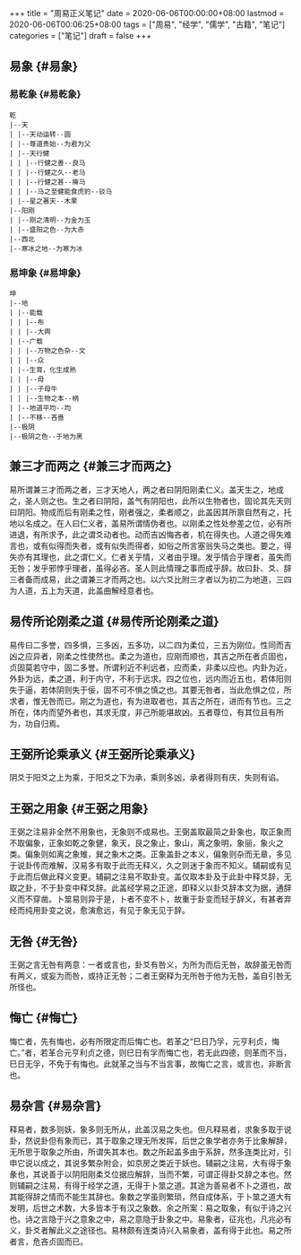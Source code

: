 +++
title = "周易正义笔记"
date = 2020-06-06T00:00:00+08:00
lastmod = 2020-06-06T00:06:25+08:00
tags = ["周易", "经学", "儒学", "古籍", "笔记"]
categories = ["笔记"]
draft = false
+++

## 易象 {#易象}


### 易乾象 {#易乾象}

```nil
乾
|--天
| |--天动运转--圆
| |--尊道贵始--为君为父
| |--天行健
| | |--行健之善--良马
| | |--行健之久--老马
| | |--行健之甚--瘠马
| | |--马之至健能食虎豹--驳马
| |--星之著天--木果
|--阳刚
| |--刚之清明--为金为玉
| |--盛阳之色--为大赤
|--西北
|--寒冰之地--为寒为冰
```


### 易坤象 {#易坤象}

```nil
坤
|--地
| |--能载
| | |--布
| | |--大舆
| |--广载
| | |--万物之色杂--文
| | |--众
| |--生育，化生成熟
| | |--母
| | |--子母牛
| | |--生物之本--柄
| |--地道平均--均
| |--不移--吝啬
|--极阴
|--极阴之色--于地为黑
```


## 兼三才而两之 {#兼三才而两之}

易所谓兼三才而两之者，三才天地人，两之者曰阴阳刚柔仁义。盖天生之，地成之，圣人则之也。生之者曰阴阳，盖气有阴阳也，此所以生物者也，固论其先天则曰阴阳。物成而后有刚柔之性，刚者强之，柔者顺之，此盖因其所禀自然有之，托地以名成之。在人曰仁义者，盖易所谓情伪者也。以刚柔之性处参差之位，必有所进退，有所求予，此之谓爻动者也。动而吉凶悔吝者，机在得失也。人道之得失难言也，或有似得而失者，或有似失而得者，如俗之所言塞翁失马之类也。要之，得失亦有其理也，此之谓仁义。仁者关乎情，义者由乎理。发乎情合乎理者，虽失而无咎；发乎邪悖乎理者，虽得必吝。圣人则此情理之事而成乎辞。故曰卦、爻、辞三者备而成易，此之谓兼三才而两之也。以六爻比附三才者以为初二为地道，三四为人道，五上为天道，此盖曲解经意者也。


## 易传所论刚柔之道 {#易传所论刚柔之道}

易传曰二多誉，四多惧，三多凶，五多功，以二四为柔位，三五为刚位。性同而吉凶之应异者，刚柔之性使然也。柔之为道也，应刚而顺也，其吉之所在者贞固也，贞固莫若守中，固二多誉。所谓利近不利远者，应而柔，非柔以应也。内卦为近，外卦为远，柔之道，利于内守，不利于远求。四之位也，远内而近五也，若体阳则失于逼，若体阴则失于佞，固不可不惧之慎之也。其要无咎者，当此危惧之位，所求者，惟无咎而已。刚之为道也，有为进取者也，其吉之所在，进而有节也。三之所在，体内而望外者也，其求无度，非己所能堪故凶。五者尊位，有其位且有所为，功自归焉。


## 王弼所论乘承义 {#王弼所论乘承义}

阴爻于阳爻之上为乘，于阳爻之下为承，乘则多凶，承者得则有庆，失则有谄。


## 王弼之用象 {#王弼之用象}

王弼之注易非全然不用象也，无象则不成易也。王弼盖取最简之卦象也，取正象而不取偏象，正象如乾之象健，象天，艮之象止，象山，离之象明，象丽，象火之类。偏象则如离之象雉，巽之象木之类。正象盖卦之本义，偏象则杂而无章，多见于说卦传而难解，汉易多有取于此而无释义，久之则迷于象而不知义。辅嗣或有见于此而后做此释义变更。辅嗣之注易不取卦变。盖仅取本卦及于此卦中释爻辞，无取之卦，不于卦变中释爻辞。此盖经学易之正途，即释义以卦爻辞本文为据，通辞义而不穿凿。卜筮易则异于是，卜者不变不卜，故重于卦变而轻于辞义，有甚者弃经而纯用卦变之说，愈演愈远，有见于象无见于辞。


## 无咎 {#无咎}

王弼之言无咎有两意：一者或言也，卦爻有咎义，为所为而后无咎，故辞虽无咎而有两义，或妄为而咎，或持正无咎；二者王弼释为无所咎于他为无咎，盖自引咎无所怪也。


## 悔亡 {#悔亡}

悔亡者，先有悔也，必有所限定而后悔亡也。若革之“巳日乃孚，元亨利贞，悔亡。”者，若革合元亨利贞之德，则巳日有孚而悔亡也，若无此四德，则革而不当，巳日无孚，不免于有悔也。此就革之当与不当言事，故悔亡之言，或言也，非断言也。


## 易杂言 {#易杂言}

释易者，数多则妖，象多则无所从，此盖汉易之失也。但凡释易者，求象多取于说卦，然说卦但有象而已，其于取象之理无所发挥，后世之象学者亦务于比象解辞，无所思于取象之所由，所谓失其本也。数之所起盖多由于系辞，然多连类比对，引申它说以成之，其说多繁杂附会，如京房之类近于妖也。辅嗣之注易，大有得于象彖也，其说善于以阴阳刚柔爻位据应解辞，当而不繁，可谓正得卦爻辞之本也。然则辅嗣之注易，有得于经学之道，无得于卜筮之道。其途为善易者不卜之道也，故其能得辞之情而不能生其辞也。象数之学虽则繁琐，然自成体系，于卜筮之道大有发明，后世之术数，大多皆本于有汉之象数。余之所案：易之取象，有似于诗之兴也。诗之言隐于兴之意象之中，易之意隐于卦象之中。易象者，征兆也，凡兆必有义，卦爻者解此义之途径也。易林颇有连类诗兴入易象者，盖有得于此也。易之所者言，危吝贞固而已。
